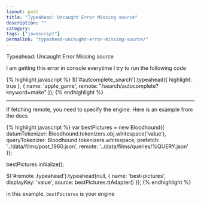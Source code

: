 ```yaml
---
layout: post
title: "Typeahead: Uncaught Error Missing source"
description: ""
category:
tags: ["javascript"]
permalink: "typeahead-uncaught-error-missing-source/"
---
```


Typeahead: Uncaught Error Missing source


I am getting this error in console everytime I try to run the following code

{% highlight javascript %}
$('#autcomplete_search').typeahead({ highlight: true }, {
  name: 'apple_game',
  remote: "/search/autocomplete?keyword=make"
});
{% endhighlight %}

---------------------------------------
If fetching remote, you need to specify the engine. Here is an example from the docs

{% highlight javascript %}
var bestPictures = new Bloodhound({
  datumTokenizer: Bloodhound.tokenizers.obj.whitespace('value'),
  queryTokenizer: Bloodhound.tokenizers.whitespace,
  prefetch: '../data/films/post_1960.json',
  remote: '../data/films/queries/%QUERY.json'
});

bestPictures.initialize();

$('#remote .typeahead').typeahead(null, {
  name: 'best-pictures',
  displayKey: 'value',
  source: bestPictures.ttAdapter()
});
{% endhighlight %}

in this example, `bestPictures` is your engine
